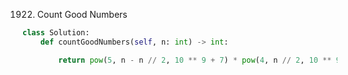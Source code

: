 1922. Count Good Numbers

```python
class Solution:
    def countGoodNumbers(self, n: int) -> int:

        return pow(5, n - n // 2, 10 ** 9 + 7) * pow(4, n // 2, 10 ** 9 + 7) % (10 ** 9 + 7)
```
